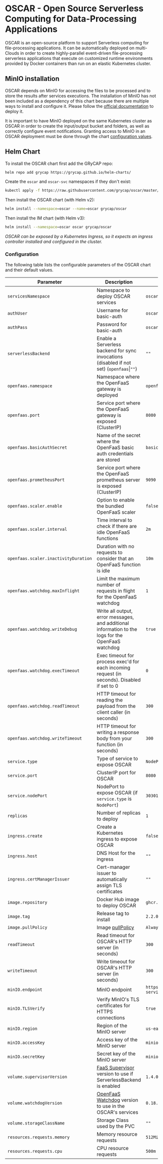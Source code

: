 # OSCAR - Open Source Serverless Computing for Data-Processing Applications

OSCAR is an open-source platform to support Serverless computing for file-processing applications. It can be automatically deployed on multi-Clouds in order to create highly-parallel event-driven file-processing serverless applications that execute on customized runtime environments provided by Docker containers than run on an elastic Kubernetes cluster.

## MinIO installation

OSCAR depends on MinIO for accessing the files to be processed and to store the results after services executions. The installation of MinIO has not been included as a dependency of this chart because there are multiple ways to install and configure it. Please follow the [official documentation](https://docs.min.io/docs/deploy-minio-on-kubernetes.html) to deploy it.

It is important to have MinIO deployed on the same Kubernetes cluster as OSCAR in order to create the input/output bucket and folders, as well as correctly configure event notifications. Granting access to MinIO in an OSCAR deployment must be done through the chart [configuration values](#configuration).

## Helm Chart

To install the OSCAR chart first add the GRyCAP repo:

```sh
helm repo add grycap https://grycap.github.io/helm-charts/
```

Create the `oscar` and `oscar-svc` namespaces if they don't exist:

```sh
kubectl apply -f https://raw.githubusercontent.com/grycap/oscar/master/deploy/yaml/oscar-namespaces.yaml
```

Then install the OSCAR chart (with Helm v2):

```sh
helm install --namespace=oscar --name=oscar grycap/oscar
```

Then install the IM chart (with Helm v3):

```sh
helm install --namespace=oscar oscar grycap/oscar
```

*OSCAR can be exposed by a Kubernetes Ingress, so it expects an ingress controller installed and configured in the cluster.*

### Configuration

The following table lists the configurable parameters of the OSCAR chart and their default values.

| Parameter                            | Description                                                                                                 | Default                            |
| ------------------------------------ | ----------------------------------------------------------------------------------------------------------- | ---------------------------------- |
| `servicesNamespace`                  | Namespace to deploy OSCAR services                                                                          | `oscar-svc`                        |
| `authUser`                           | Username for basic-auth                                                                                     | `oscar`                            |
| `authPass`                           | Password for basic-auth                                                                                     | `oscar123`                         |
| `serverlessBackend`                  | Enable a Serverless backend for sync invocations (disabled if not set) (`openfaas`\|`""`)                   | `""`                               |
| `openfaas.namespace`                 | Namespace where the OpenFaaS gateway is deployed                                                            | `openfaas`                         |
| `openfaas.port`                      | Service port where the OpenFaaS gateway is exposed (ClusterIP)                                              | `8080`                             |
| `openfaas.basicAuthSecret`           | Name of the secret where the OpenFaaS basic auth credentials are stored                                     | `basic-auth`                       |
| `openfaas.prometheusPort`            | Service port where the OpenFaaS prometheus server is exposed (ClusterIP)                                    | `9090`                             |
| `openfaas.scaler.enable`             | Option to enable the bundled OpenFaaS scaler                                                                | `false`                            |
| `openfaas.scaler.interval`           | Time interval to check if there are idle OpenFaaS functions                                                 | `2m`                               |
| `openfaas.scaler.inactivityDuration` | Duration with no requests to consider that an OpenFaaS function is idle                                     | `10m`                              |
| `openfaas.watchdog.maxInflight`      | Limit the maximum number of requests in flight for the OpenFaaS watchdog                                    | `1`                                |
| `openfaas.watchdog.writeDebug`       | Write all output, error messages, and additional information to the logs for the OpenFaaS watchdog          | `true`                             |
| `openfaas.watchdog.execTimeout`      | Exec timeout for process exec'd for each incoming request (in seconds). Disabled if set to 0                | `0`                                |
| `openfaas.watchdog.readTimeout`      | HTTP timeout for reading the payload from the client caller (in seconds)                                    | `300`                              |
| `openfaas.watchdog.writeTimeout`     | HTTP timeout for writing a response body from your function (in seconds)                                    | `300`                              |
| `service.type`                       | Type of service to expose OSCAR                                                                             | `NodePort`                         |
| `service.port`                       | ClusterIP port for OSCAR                                                                                    | `8080`                             |
| `service.nodePort`                   | NodePort to expose OSCAR (if `service.type` is `NodePort`)                                                  | `30301`                            |
| `replicas`                           | Number of replicas to deploy                                                                                | `1`                                |
| `ingress.create`                     | Create a Kubernetes ingress to expose OSCAR                                                                 | `false`                            |
| `ingress.host`                       | DNS Host for the ingress                                                                                    | `""`                               |
| `ingress.certManagerIssuer`          | Cert-manager issuer to automatically assign TLS certificates                                                | `""`                               |
| `image.repository`                   | Docker Hub image to deploy OSCAR                                                                            | `ghcr.io/grycap/oscar`             |
| `image.tag`                          | Release tag to install                                                                                      | `2.2.0`                            |
| `image.pullPolicy`                   | Image [pullPolicy](https://kubernetes.io/docs/concepts/containers/images/#updating-images)                  | `Always`                           |
| `readTimeout`                        | Read timeout for OSCAR's HTTP server (in seconds)                                                           | `300`                              |
| `writeTimeout`                       | Write timeout for OSCAR's HTTP server (in seconds)                                                          | `300`                              |
| `minIO.endpoint`                     | MinIO endpoint                                                                                              | `https://minio-service.minio:9000` |
| `minIO.TLSVerify`                    | Verify MinIO's TLS certificates for HTTPS connections                                                       | `true`                             |
| `minIO.region`                       | Region of the MinIO server                                                                                  | `us-east-1`                        |
| `minIO.accessKey`                    | Access key of the MinIO server                                                                              | `minio`                            |
| `minIO.secretKey`                    | Secret key of the MinIO server                                                                              | `minio123`                         |
| `volume.supervisorVersion`           | [FaaS Supervisor](https://github.com/grycap/faas-supervisor) version to use if ServerlessBackend is enabled | `1.4.0`                            |
| `volume.watchdogVersion`             | [OpenFaaS Watchdog](https://github.com/openfaas/classic-watchdog) version to use in the OSCAR's services    | `0.18.10`                          |
| `volume.storageClassName`            | Storage Class used by the PVC                                                                               | `""`                               |
| `resources.requests.memory`          | Memory resource requests                                                                                    | `512Mi`                            |
| `resources.requests.cpu`             | CPU resource requests                                                                                       | `500m`                             |

